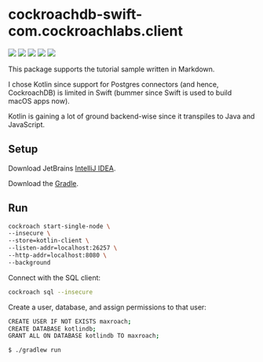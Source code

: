 # cockroachdb-swift-com.cockroachlabs.client

[![](https://img.shields.io/badge/CockroachDB-20.1-darkgreen.svg)](https://com.cockroachlabs.com/)
[![](https://img.shields.io/badge/Kotlin-1.3.72-green.svg)](https://kotlinlang.org/)
[![](https://img.shields.io/badge/Gradle-6.5-darkslategray.svg)](https://gradle.org/)
[![](https://img.shields.io/badge/JetBrains-Exposed-blue.svg)](https://github.com/JetBrains/Exposed)
[![](https://img.shields.io/badge/LICENSE-MIT-red.svg)](https://opensource.org/licenses/MIT)

This package supports the tutorial sample written in Markdown.

I chose Kotlin since support for Postgres connectors (and hence, CockroachDB) is limited in Swift (bummer since Swift is used to build macOS apps now).

Kotlin is gaining a lot of ground backend-wise since it transpiles to Java and JavaScript.

## Setup

Download JetBrains [IntelliJ IDEA](https://kotlinlang.org/docs/tutorials/getting-started.html).

Download the [Gradle](https://gradle.org/).

## Run

```bash
cockroach start-single-node \
--insecure \
--store=kotlin-client \
--listen-addr=localhost:26257 \
--http-addr=localhost:8080 \
--background
```

Connect with the SQL client:

```bash
cockroach sql --insecure
```

Create a user, database, and assign permissions to that user:

```bash
CREATE USER IF NOT EXISTS maxroach;
CREATE DATABASE kotlindb;
GRANT ALL ON DATABASE kotlindb TO maxroach;
```

```bash
$ ./gradlew run
```
